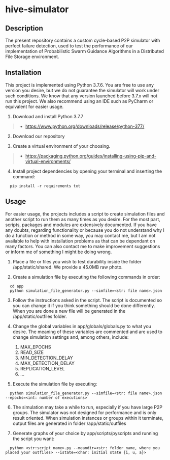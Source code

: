 # hive-simulator

##  Description
The present repository contains a custom cycle-based P2P simulator with perfect failure detection, used to test the performance of our implementation of Probabilistic Swarm Guidance Algorithms in a Distributed File Storage environment. 

##  Installation
This project is implemented using Python 3.7.6. You are free to use any version you desire, but we do not guarantee the simulator will work under such conditions. We know that any version launched before 3.7.x will not run this project. We also recommend using an IDE such as PyCharm or equivalent for easier usage.

1. Download and install Python 3.7.7
  > * https://www.python.org/downloads/release/python-377/

2. Download our repository

3. Create a virtual environment of your choosing.
  > * https://packaging.python.org/guides/installing-using-pip-and-virtual-environments/

4. Install project dependencies by opening your terminal and inserting the command:
```
  pip install -r requirements txt
```

## Usage
For easier usage, the projects includes a script to create simulation files and another script to run them as many times as you desire. For the most part, scripts, packages and modules are extensively documented. If you have any doubts, regarding functionality or because you do not understand why I do a function or method in some way, you may contact me, but I am not available to help with installation problems as that can be dependant on many factors. You can also contact me to make improvement suggestions or inform me of something I might be doing wrong.

1. Place a file or files you wish to test durability inside the folder /app/static/shared. We provide a 45.0MB raw photo.

2. Create a simulation file by executing the following commands in order:
```
  cd app
  python simulation_file_generator.py --simfile=<str: file name>.json
```

3. Follow the instructions asked in the script. The script is documented so you can change it if you think something should be done differently. When you are done a new file will be generated in the /app/static/outfiles folder.

4. Change the global variables in app/globals/globals.py to what you desire. The meaning of these variables are commented and are used to change simulation settings and, among others, include:
	1. MAX_EPOCHS
	2. READ_SIZE
	3. MIN_DETECTION_DELAY
	4. MAX_DETECTION_DELAY
	5. REPLICATION_LEVEL
	6. ...

5. Execute the simulation file by executing:
```
  python simulation_file_generator.py --simfile=<str: file name>.json --epochs=<int: number of executions>
```

6. The simulation may take a while to run, especially if you have large P2P groups. The simulator was not designed for performance and is only result oriented. When simulation instances or groups within it terminate, output files are generated in folder /app/static/outfiles

7. Generate graphs of your choice by app/scripts/pyscripts and running the script you want:
```
  python <str:script name>.py --meandir=<str: folder name, where you placed your outfiles> --istate=<char: initial state {i, u, a}>
```
